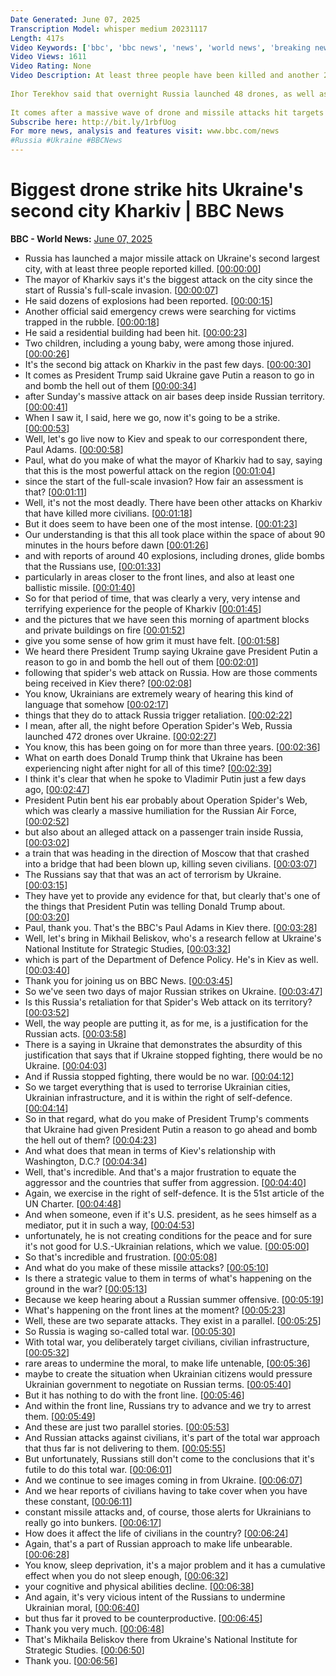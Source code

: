 ```yaml
---
Date Generated: June 07, 2025
Transcription Model: whisper medium 20231117
Length: 417s
Video Keywords: ['bbc', 'bbc news', 'news', 'world news', 'breaking news', 'us news', 'world', 'america', 'usa', 'usa news', 'india news']
Video Views: 1611
Video Rating: None
Video Description: At least three people have been killed and another 21 injured in the biggest Russian drone attack on Ukraine's second-largest city of Kharkiv, the mayor has said.
 
Ihor Terekhov said that overnight Russia launched 48 drones, as well as two missiles and four gliding bombs in an attack he described as "open terror".
 
It comes after a massive wave of drone and missile attacks hit targets across Ukraine on Thursday night. Moscow said those strikes were in response to "terrorist attacks by the Kyiv regime", following Ukraine's surprise raids on Russian air bases last Sunday.
Subscribe here: http://bit.ly/1rbfUog
For more news, analysis and features visit: www.bbc.com/news 
#Russia #Ukraine #BBCNews
---
```


# Biggest drone strike hits Ukraine's second city Kharkiv | BBC News
**BBC - World News:** [June 07, 2025](https://www.youtube.com/watch?v=-hcX3EcVkzA)
*  Russia has launched a major missile attack on Ukraine's second largest city, with at least three people reported killed. [[00:00:00](https://www.youtube.com/watch?v=-hcX3EcVkzA&t=0.0s)]
*  The mayor of Kharkiv says it's the biggest attack on the city since the start of Russia's full-scale invasion. [[00:00:07](https://www.youtube.com/watch?v=-hcX3EcVkzA&t=7.76s)]
*  He said dozens of explosions had been reported. [[00:00:15](https://www.youtube.com/watch?v=-hcX3EcVkzA&t=15.0s)]
*  Another official said emergency crews were searching for victims trapped in the rubble. [[00:00:18](https://www.youtube.com/watch?v=-hcX3EcVkzA&t=18.36s)]
*  He said a residential building had been hit. [[00:00:23](https://www.youtube.com/watch?v=-hcX3EcVkzA&t=23.84s)]
*  Two children, including a young baby, were among those injured. [[00:00:26](https://www.youtube.com/watch?v=-hcX3EcVkzA&t=26.4s)]
*  It's the second big attack on Kharkiv in the past few days. [[00:00:30](https://www.youtube.com/watch?v=-hcX3EcVkzA&t=30.240000000000002s)]
*  It comes as President Trump said Ukraine gave Putin a reason to go in and bomb the hell out of them [[00:00:34](https://www.youtube.com/watch?v=-hcX3EcVkzA&t=34.36s)]
*  after Sunday's massive attack on air bases deep inside Russian territory. [[00:00:41](https://www.youtube.com/watch?v=-hcX3EcVkzA&t=41.92s)]
*  When I saw it, I said, here we go, now it's going to be a strike. [[00:00:53](https://www.youtube.com/watch?v=-hcX3EcVkzA&t=53.68s)]
*  Well, let's go live now to Kiev and speak to our correspondent there, Paul Adams. [[00:00:58](https://www.youtube.com/watch?v=-hcX3EcVkzA&t=58.8s)]
*  Paul, what do you make of what the mayor of Kharkiv had to say, saying that this is the most powerful attack on the region [[00:01:04](https://www.youtube.com/watch?v=-hcX3EcVkzA&t=64.36s)]
*  since the start of the full-scale invasion? How fair an assessment is that? [[00:01:11](https://www.youtube.com/watch?v=-hcX3EcVkzA&t=71.12s)]
*  Well, it's not the most deadly. There have been other attacks on Kharkiv that have killed more civilians. [[00:01:18](https://www.youtube.com/watch?v=-hcX3EcVkzA&t=78.12s)]
*  But it does seem to have been one of the most intense. [[00:01:23](https://www.youtube.com/watch?v=-hcX3EcVkzA&t=83.6s)]
*  Our understanding is that this all took place within the space of about 90 minutes in the hours before dawn [[00:01:26](https://www.youtube.com/watch?v=-hcX3EcVkzA&t=86.24s)]
*  and with reports of around 40 explosions, including drones, glide bombs that the Russians use, [[00:01:33](https://www.youtube.com/watch?v=-hcX3EcVkzA&t=93.64s)]
*  particularly in areas closer to the front lines, and also at least one ballistic missile. [[00:01:40](https://www.youtube.com/watch?v=-hcX3EcVkzA&t=100.88s)]
*  So for that period of time, that was clearly a very, very intense and terrifying experience for the people of Kharkiv [[00:01:45](https://www.youtube.com/watch?v=-hcX3EcVkzA&t=105.67999999999999s)]
*  and the pictures that we have seen this morning of apartment blocks and private buildings on fire [[00:01:52](https://www.youtube.com/watch?v=-hcX3EcVkzA&t=112.96s)]
*  give you some sense of how grim it must have felt. [[00:01:58](https://www.youtube.com/watch?v=-hcX3EcVkzA&t=118.03999999999999s)]
*  We heard there President Trump saying Ukraine gave President Putin a reason to go in and bomb the hell out of them [[00:02:01](https://www.youtube.com/watch?v=-hcX3EcVkzA&t=121.28s)]
*  following that spider's web attack on Russia. How are those comments being received in Kiev there? [[00:02:08](https://www.youtube.com/watch?v=-hcX3EcVkzA&t=128.32s)]
*  You know, Ukrainians are extremely weary of hearing this kind of language that somehow [[00:02:17](https://www.youtube.com/watch?v=-hcX3EcVkzA&t=137.04s)]
*  things that they do to attack Russia trigger retaliation. [[00:02:22](https://www.youtube.com/watch?v=-hcX3EcVkzA&t=142.32s)]
*  I mean, after all, the night before Operation Spider's Web, Russia launched 472 drones over Ukraine. [[00:02:27](https://www.youtube.com/watch?v=-hcX3EcVkzA&t=147.0s)]
*  You know, this has been going on for more than three years. [[00:02:36](https://www.youtube.com/watch?v=-hcX3EcVkzA&t=156.6s)]
*  What on earth does Donald Trump think that Ukraine has been experiencing night after night for all of this time? [[00:02:39](https://www.youtube.com/watch?v=-hcX3EcVkzA&t=159.4s)]
*  I think it's clear that when he spoke to Vladimir Putin just a few days ago, [[00:02:47](https://www.youtube.com/watch?v=-hcX3EcVkzA&t=167.28s)]
*  President Putin bent his ear probably about Operation Spider's Web, which was clearly a massive humiliation for the Russian Air Force, [[00:02:52](https://www.youtube.com/watch?v=-hcX3EcVkzA&t=172.84s)]
*  but also about an alleged attack on a passenger train inside Russia, [[00:03:02](https://www.youtube.com/watch?v=-hcX3EcVkzA&t=182.12s)]
*  a train that was heading in the direction of Moscow that that crashed into a bridge that had been blown up, killing seven civilians. [[00:03:07](https://www.youtube.com/watch?v=-hcX3EcVkzA&t=187.72s)]
*  The Russians say that that was an act of terrorism by Ukraine. [[00:03:15](https://www.youtube.com/watch?v=-hcX3EcVkzA&t=195.92s)]
*  They have yet to provide any evidence for that, but clearly that's one of the things that President Putin was telling Donald Trump about. [[00:03:20](https://www.youtube.com/watch?v=-hcX3EcVkzA&t=200.64s)]
*  Paul, thank you. That's the BBC's Paul Adams in Kiev there. [[00:03:28](https://www.youtube.com/watch?v=-hcX3EcVkzA&t=208.39999999999998s)]
*  Well, let's bring in Mikhail Beliskov, who's a research fellow at Ukraine's National Institute for Strategic Studies, [[00:03:32](https://www.youtube.com/watch?v=-hcX3EcVkzA&t=212.95999999999998s)]
*  which is part of the Department of Defence Policy. He's in Kiev as well. [[00:03:40](https://www.youtube.com/watch?v=-hcX3EcVkzA&t=220.79999999999998s)]
*  Thank you for joining us on BBC News. [[00:03:45](https://www.youtube.com/watch?v=-hcX3EcVkzA&t=225.0s)]
*  So we've seen two days of major Russian strikes on Ukraine. [[00:03:47](https://www.youtube.com/watch?v=-hcX3EcVkzA&t=227.88s)]
*  Is this Russia's retaliation for that Spider's Web attack on its territory? [[00:03:52](https://www.youtube.com/watch?v=-hcX3EcVkzA&t=232.52s)]
*  Well, the way people are putting it, as for me, is a justification for the Russian acts. [[00:03:58](https://www.youtube.com/watch?v=-hcX3EcVkzA&t=238.4s)]
*  There is a saying in Ukraine that demonstrates the absurdity of this justification that says that if Ukraine stopped fighting, there would be no Ukraine. [[00:04:03](https://www.youtube.com/watch?v=-hcX3EcVkzA&t=243.76000000000002s)]
*  And if Russia stopped fighting, there would be no war. [[00:04:12](https://www.youtube.com/watch?v=-hcX3EcVkzA&t=252.52s)]
*  So we target everything that is used to terrorise Ukrainian cities, Ukrainian infrastructure, and it is within the right of self-defence. [[00:04:14](https://www.youtube.com/watch?v=-hcX3EcVkzA&t=254.6s)]
*  So in that regard, what do you make of President Trump's comments that Ukraine had given President Putin a reason to go ahead and bomb the hell out of them? [[00:04:23](https://www.youtube.com/watch?v=-hcX3EcVkzA&t=263.4s)]
*  And what does that mean in terms of Kiev's relationship with Washington, D.C.? [[00:04:34](https://www.youtube.com/watch?v=-hcX3EcVkzA&t=274.6s)]
*  Well, that's incredible. And that's a major frustration to equate the aggressor and the countries that suffer from aggression. [[00:04:40](https://www.youtube.com/watch?v=-hcX3EcVkzA&t=280.6s)]
*  Again, we exercise in the right of self-defence. It is the 51st article of the UN Charter. [[00:04:48](https://www.youtube.com/watch?v=-hcX3EcVkzA&t=288.04s)]
*  And when someone, even if it's U.S. president, as he sees himself as a mediator, put it in such a way, [[00:04:53](https://www.youtube.com/watch?v=-hcX3EcVkzA&t=293.68s)]
*  unfortunately, he is not creating conditions for the peace and for sure it's not good for U.S.-Ukrainian relations, which we value. [[00:05:00](https://www.youtube.com/watch?v=-hcX3EcVkzA&t=300.32000000000005s)]
*  So that's incredible and frustration. [[00:05:08](https://www.youtube.com/watch?v=-hcX3EcVkzA&t=308.16s)]
*  And what do you make of these missile attacks? [[00:05:10](https://www.youtube.com/watch?v=-hcX3EcVkzA&t=310.6s)]
*  Is there a strategic value to them in terms of what's happening on the ground in the war? [[00:05:13](https://www.youtube.com/watch?v=-hcX3EcVkzA&t=313.96s)]
*  Because we keep hearing about a Russian summer offensive. [[00:05:19](https://www.youtube.com/watch?v=-hcX3EcVkzA&t=319.96s)]
*  What's happening on the front lines at the moment? [[00:05:23](https://www.youtube.com/watch?v=-hcX3EcVkzA&t=323.24s)]
*  Well, these are two separate attacks. They exist in a parallel. [[00:05:25](https://www.youtube.com/watch?v=-hcX3EcVkzA&t=325.92s)]
*  So Russia is waging so-called total war. [[00:05:30](https://www.youtube.com/watch?v=-hcX3EcVkzA&t=330.04s)]
*  With total war, you deliberately target civilians, civilian infrastructure, [[00:05:32](https://www.youtube.com/watch?v=-hcX3EcVkzA&t=332.68s)]
*  rare areas to undermine the moral, to make life untenable, [[00:05:36](https://www.youtube.com/watch?v=-hcX3EcVkzA&t=336.6s)]
*  maybe to create the situation when Ukrainian citizens would pressure Ukrainian government to negotiate on Russian terms. [[00:05:40](https://www.youtube.com/watch?v=-hcX3EcVkzA&t=340.44s)]
*  But it has nothing to do with the front line. [[00:05:46](https://www.youtube.com/watch?v=-hcX3EcVkzA&t=346.72s)]
*  And within the front line, Russians try to advance and we try to arrest them. [[00:05:49](https://www.youtube.com/watch?v=-hcX3EcVkzA&t=349.12s)]
*  And these are just two parallel stories. [[00:05:53](https://www.youtube.com/watch?v=-hcX3EcVkzA&t=353.2s)]
*  And Russian attacks against civilians, it's part of the total war approach that thus far is not delivering to them. [[00:05:55](https://www.youtube.com/watch?v=-hcX3EcVkzA&t=355.6s)]
*  But unfortunately, Russians still don't come to the conclusions that it's futile to do this total war. [[00:06:01](https://www.youtube.com/watch?v=-hcX3EcVkzA&t=361.56s)]
*  And we continue to see images coming in from Ukraine. [[00:06:07](https://www.youtube.com/watch?v=-hcX3EcVkzA&t=367.16s)]
*  And we hear reports of civilians having to take cover when you have these constant, [[00:06:11](https://www.youtube.com/watch?v=-hcX3EcVkzA&t=371.28000000000003s)]
*  constant missile attacks and, of course, those alerts for Ukrainians to really go into bunkers. [[00:06:17](https://www.youtube.com/watch?v=-hcX3EcVkzA&t=377.16s)]
*  How does it affect the life of civilians in the country? [[00:06:24](https://www.youtube.com/watch?v=-hcX3EcVkzA&t=384.0s)]
*  Again, that's a part of Russian approach to make life unbearable. [[00:06:28](https://www.youtube.com/watch?v=-hcX3EcVkzA&t=388.20000000000005s)]
*  You know, sleep deprivation, it's a major problem and it has a cumulative effect when you do not sleep enough, [[00:06:32](https://www.youtube.com/watch?v=-hcX3EcVkzA&t=392.68s)]
*  your cognitive and physical abilities decline. [[00:06:38](https://www.youtube.com/watch?v=-hcX3EcVkzA&t=398.08000000000004s)]
*  And again, it's very vicious intent of the Russians to undermine Ukrainian moral, [[00:06:40](https://www.youtube.com/watch?v=-hcX3EcVkzA&t=400.68s)]
*  but thus far it proved to be counterproductive. [[00:06:45](https://www.youtube.com/watch?v=-hcX3EcVkzA&t=405.72s)]
*  Thank you very much. [[00:06:48](https://www.youtube.com/watch?v=-hcX3EcVkzA&t=408.88s)]
*  That's Mikhaila Beliskov there from Ukraine's National Institute for Strategic Studies. [[00:06:50](https://www.youtube.com/watch?v=-hcX3EcVkzA&t=410.0s)]
*  Thank you. [[00:06:56](https://www.youtube.com/watch?v=-hcX3EcVkzA&t=416.36s)]
